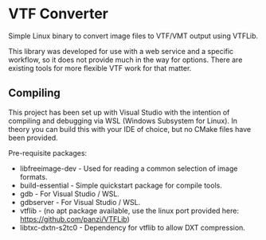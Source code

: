 # VTF Converter

Simple Linux binary to convert image files to VTF/VMT output using VTFLib.

This library was developed for use with a web service and a specific workflow, so it does not provide much in the way for options. 
There are existing tools for more flexible VTF work for that matter.

## Compiling

This project has been set up with Visual Studio with the intention of compiling and debugging via WSL (Windows Subsystem for Linux).
In theory you can build this with your IDE of choice, but no CMake files have been provided.

Pre-requisite packages: 
* libfreeimage-dev - Used for reading a common selection of image formats.
* build-essential - Simple quickstart package for compile tools.
* gdb - For Visual Studio / WSL.
* gdbserver - For Visual Studio / WSL.
* vtflib - (no apt package available, use the linux port provided here: https://github.com/panzi/VTFLib)
* libtxc-dxtn-s2tc0 - Dependency for vtflib to allow DXT compression.
